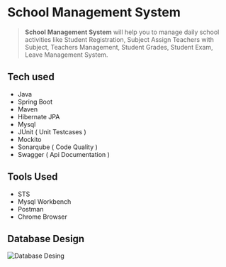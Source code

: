# School Management System

> **School Management System** will help you to manage daily school activities like Student Registration, Subject Assign Teachers with Subject, Teachers Management, Student Grades, Student Exam, Leave Management System.

## Tech used

 - Java
 - Spring Boot
 - Maven
 - Hibernate JPA
 - Mysql
 - JUnit ( Unit Testcases )
 - Mockito
 - Sonarqube ( Code Quality )
 - Swagger ( Api Documentation )

## Tools Used

 - STS
 - Mysql Workbench
 - Postman
 - Chrome Browser

## Database Design
![Database Desing](https://github.com/rajayaswanth/School-Management-System/blob/main/SMS.PNG)

